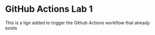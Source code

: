 # GitHub Actions Lab 1
This is a lign added to trigger the Github Actions workflow that already exists 
